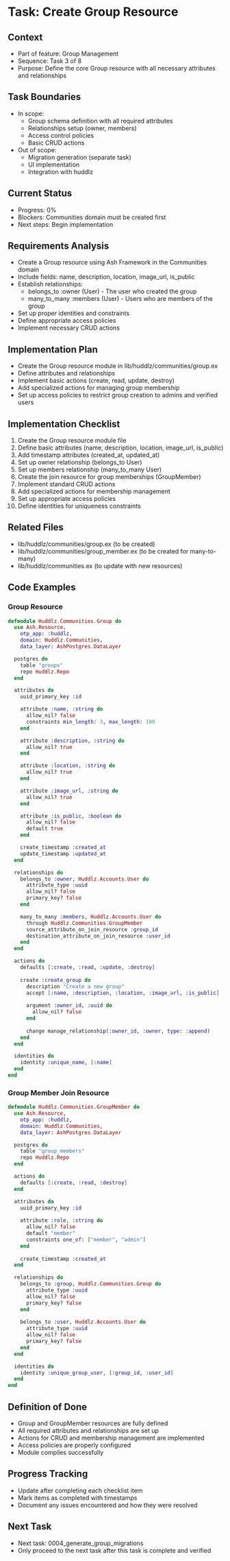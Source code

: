 # Task: Create Group Resource

## Context
- Part of feature: Group Management
- Sequence: Task 3 of 8
- Purpose: Define the core Group resource with all necessary attributes and relationships

## Task Boundaries
- In scope: 
  - Group schema definition with all required attributes
  - Relationships setup (owner, members)
  - Access control policies
  - Basic CRUD actions
- Out of scope: 
  - Migration generation (separate task)
  - UI implementation
  - Integration with huddlz

## Current Status
- Progress: 0%
- Blockers: Communities domain must be created first
- Next steps: Begin implementation

## Requirements Analysis
- Create a Group resource using Ash Framework in the Communities domain
- Include fields: name, description, location, image_url, is_public
- Establish relationships:
  - belongs_to :owner (User) - The user who created the group
  - many_to_many :members (User) - Users who are members of the group
- Set up proper identities and constraints
- Define appropriate access policies
- Implement necessary CRUD actions

## Implementation Plan
- Create the Group resource module in lib/huddlz/communities/group.ex
- Define attributes and relationships
- Implement basic actions (create, read, update, destroy)
- Add specialized actions for managing group membership
- Set up access policies to restrict group creation to admins and verified users

## Implementation Checklist
1. Create the Group resource module file
2. Define basic attributes (name, description, location, image_url, is_public)
3. Add timestamp attributes (created_at, updated_at)
4. Set up owner relationship (belongs_to User)
5. Set up members relationship (many_to_many User)
6. Create the join resource for group memberships (GroupMember)
7. Implement standard CRUD actions
8. Add specialized actions for membership management
9. Set up appropriate access policies
10. Define identities for uniqueness constraints

## Related Files
- lib/huddlz/communities/group.ex (to be created)
- lib/huddlz/communities/group_member.ex (to be created for many-to-many)
- lib/huddlz/communities.ex (to update with new resources)

## Code Examples

### Group Resource
```elixir
defmodule Huddlz.Communities.Group do
  use Ash.Resource,
    otp_app: :huddlz,
    domain: Huddlz.Communities,
    data_layer: AshPostgres.DataLayer

  postgres do
    table "groups"
    repo Huddlz.Repo
  end

  attributes do
    uuid_primary_key :id

    attribute :name, :string do
      allow_nil? false
      constraints min_length: 3, max_length: 100
    end

    attribute :description, :string do
      allow_nil? true
    end

    attribute :location, :string do
      allow_nil? true
    end

    attribute :image_url, :string do
      allow_nil? true
    end

    attribute :is_public, :boolean do
      allow_nil? false
      default true
    end

    create_timestamp :created_at
    update_timestamp :updated_at
  end

  relationships do
    belongs_to :owner, Huddlz.Accounts.User do
      attribute_type :uuid
      allow_nil? false
      primary_key? false
    end

    many_to_many :members, Huddlz.Accounts.User do
      through Huddlz.Communities.GroupMember
      source_attribute_on_join_resource :group_id
      destination_attribute_on_join_resource :user_id
    end
  end

  actions do
    defaults [:create, :read, :update, :destroy]
    
    create :create_group do
      description "Create a new group"
      accept [:name, :description, :location, :image_url, :is_public]
      
      argument :owner_id, :uuid do
        allow_nil? false
      end
      
      change manage_relationship(:owner_id, :owner, type: :append)
    end
  end

  identities do
    identity :unique_name, [:name]
  end
end
```

### Group Member Join Resource
```elixir
defmodule Huddlz.Communities.GroupMember do
  use Ash.Resource,
    otp_app: :huddlz,
    domain: Huddlz.Communities,
    data_layer: AshPostgres.DataLayer

  postgres do
    table "group_members"
    repo Huddlz.Repo
  end

  actions do
    defaults [:create, :read, :destroy]
  end

  attributes do
    uuid_primary_key :id
    
    attribute :role, :string do
      allow_nil? false
      default "member"
      constraints one_of: ["member", "admin"]
    end
    
    create_timestamp :created_at
  end

  relationships do
    belongs_to :group, Huddlz.Communities.Group do
      attribute_type :uuid
      allow_nil? false
      primary_key? false
    end
    
    belongs_to :user, Huddlz.Accounts.User do
      attribute_type :uuid
      allow_nil? false
      primary_key? false
    end
  end

  identities do
    identity :unique_group_user, [:group_id, :user_id]
  end
end
```

## Definition of Done
- Group and GroupMember resources are fully defined
- All required attributes and relationships are set up
- Actions for CRUD and membership management are implemented
- Access policies are properly configured
- Module compiles successfully

## Progress Tracking
- Update after completing each checklist item
- Mark items as completed with timestamps
- Document any issues encountered and how they were resolved

## Next Task
- Next task: 0004_generate_group_migrations
- Only proceed to the next task after this task is complete and verified